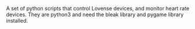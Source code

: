 A set of python scripts that control Lovense devices, and monitor heart rate devices.  They are python3
and need the bleak library and pygame library installed.
